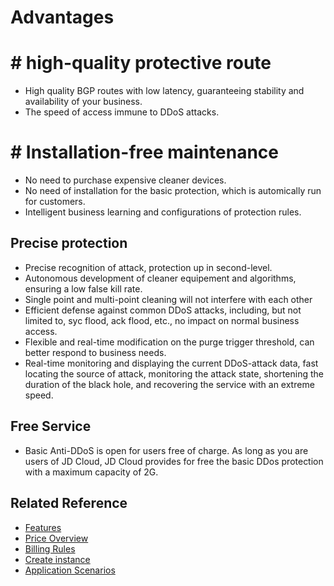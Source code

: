 # Advantages

# # high-quality protective route

- High quality BGP routes with low latency, guaranteeing stability and availability of your business.
- The speed of access immune to DDoS attacks.

# # Installation-free maintenance
- No need to purchase expensive cleaner devices.
- No need of installation for the basic protection, which is automically run for customers.
- Intelligent business learning and configurations of protection rules.

## Precise protection

- Precise recognition of attack, protection up in second-level.
- Autonomous development of cleaner equipement and algorithms, ensuring a low false kill rate.
- Single point and multi-point cleaning will not interfere with each other
- Efficient defense against common DDoS attacks, including, but not limited to, syc flood, ack flood, etc., no impact on normal business access.
- Flexible and real-time modification on the purge trigger threshold, can better respond to business needs.
- Real-time monitoring and displaying the current DDoS-attack data, fast locating the source of attack, monitoring the attack state, shortening the duration of the black hole, and recovering the service with an extreme speed.

## Free Service

- Basic Anti-DDoS is open for users free of charge. As long as you are users of JD Cloud, JD Cloud provides for free the basic DDos protection with a maximum capacity of 2G.

## Related Reference

- [Features](./Introduction/Functions.md)
- [Price Overview](https://github.com/jdcloudcom/cn/blob/edit/documentation/Cloud-Security/Basic-Anti-DDoS/Pricing/Billing-Overview.md)
- [Billing Rules](https://github.com/jdcloudcom/cn/blob/edit/documentation/Cloud-Security/Basic-Anti-DDoS/Pricing/Billing-Overview.md)
- [Create instance](https://github.com/jdcloudcom/cn/blob/edit/documentation/Cloud-Security/Basic-Anti-DDoS/Getting-Started/Basic-Anti-DDos-Started.md)
- [Application Scenarios](https://github.com/jdcloudcom/cn/blob/edit/documentation/Cloud-Security/Basic-Anti-DDoS/Introduction/Application-Scenarios.md)
